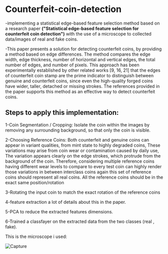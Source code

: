 # Counterfeit-coin-detection
-implementing a statistical edge-based feature selection method based on a research paper **("Statistical edge-based feature selection for counterfeit coin detection")** with the use of a microscope to collected data/images of real and fake coins.


-This paper presents a solution for detecting counterfeit coins, by providing a method based on edge differences. The method compares the edge width, edge thickness, number of horizontal and vertical edges, the total number of edges, and number of pixels. This approach has been experimentally established by other related works [9, 16, 21] that the edges of counterfeit coin stamp are the prime indicator to distinguish between genuine and counterfeit coins, since even the high-quality forged coins have wider, taller, detached or missing strokes. The references provided in the paper supports this method as an effective way to detect counterfeit coins.

## Steps to apply this implementation:

1-Coin Segmentation / Cropping: Isolate the coin within the images by removing any surrounding background, so that only the coin is visible.

2-Choosing Reference Coins: Both counterfeit and genuine coins can appear in variant qualities, from mint state to highly degraded coins, These variations may arise from coin wear or contamination caused by daily use, The variation appears clearly on the edge strokes, which protrude from the background of the coin. Therefore, considering multiple reference coins having different wear levels to compare to every test coin can highly render those variations in between interclass coins again this set of reference coins should represent all real coins. All the reference coins should be in the exact same position/rotation

3-Rotating the input coin to match the exact rotation of the reference coins

4-feature extraction a lot of details about this in the paper.

5-PCA to reduce the extracted features dimensions.

6-Trained a classfayer on the extracted data from the two classes (real , fake).


This is the microscope i used:


![Capture](https://user-images.githubusercontent.com/57813196/212535949-37dacb9e-ed4b-42ba-acbd-72fe664fa641.PNG)

